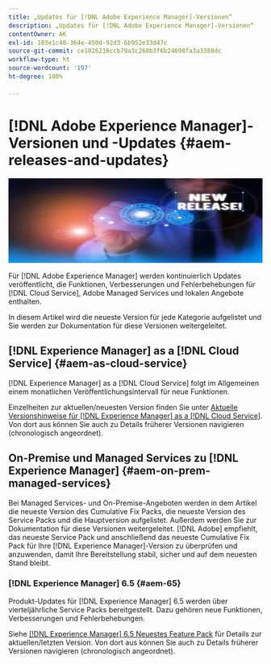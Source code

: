 ```yaml
---
title: „Updates für [!DNL Adobe Experience Manager]-Versionen“
description: „Updates für [!DNL Adobe Experience Manager]-Versionen“
contentOwner: AK
exl-id: 103e1c40-364e-450d-92d3-6b952e33d47c
source-git-commit: ce1026216ccb79a3c268b3f6b24698fa3a3388dc
workflow-type: ht
source-wordcount: '197'
ht-degree: 100%

---
```


# [!DNL Adobe Experience Manager]-Versionen und -Updates {#aem-releases-and-updates}

![[!DNL Experience Manager]Neue Versionen](assets/new-aem-releases1.jpeg)

Für [!DNL Adobe Experience Manager] werden kontinuierlich Updates veröffentlicht, die Funktionen, Verbesserungen und Fehlerbehebungen für [!DNL Cloud Service], Adobe Managed Services und lokalen Angebote enthalten.

In diesem Artikel wird die neueste Version für jede Kategorie aufgelistet und Sie werden zur Dokumentation für diese Versionen weitergeleitet.

## [!DNL Experience Manager] as a [!DNL Cloud Service] {#aem-as-cloud-service}

[!DNL Experience Manager] as a [!DNL Cloud Service] folgt im Allgemeinen einem monatlichen Veröffentlichungsintervall für neue Funktionen.

Einzelheiten zur aktuellen/neuesten Version finden Sie unter [Aktuelle Versionshinweise für [!DNL Experience Manager] as a  [!DNL Cloud Service]](https://experienceleague.adobe.com/docs/experience-manager-cloud-service/content/release-notes/release-notes/release-notes-current.html?lang=de). Von dort aus können Sie auch zu Details früherer Versionen navigieren (chronologisch angeordnet).

## On-Premise und Managed Services zu [!DNL Experience Manager] {#aem-on-prem-managed-services}

Bei Managed Services- und On-Premise-Angeboten werden in dem Artikel die neueste Version des Cumulative Fix Packs, die neueste Version des Service Packs und die Hauptversion aufgelistet. Außerdem werden Sie zur Dokumentation für diese Versionen weitergeleitet. [!DNL Adobe] empfiehlt, das neueste Service Pack und anschließend das neueste Cumulative Fix Pack für Ihre [!DNL Experience Manager]-Version zu überprüfen und anzuwenden, damit Ihre Bereitstellung stabil, sicher und auf dem neuesten Stand bleibt.

### [!DNL Experience Manager] 6.5 {#aem-65}

Produkt-Updates für [!DNL Experience Manager] 6.5 werden über vierteljährliche Service Packs bereitgestellt. Dazu gehören neue Funktionen, Verbesserungen und Fehlerbehebungen.

Siehe [[!DNL Experience Manager] 6.5 Neuestes Feature Pack](https://experienceleague.adobe.com/docs/experience-manager-65/release-notes/release-notes.html?lang=de) für Details zur aktuellen/letzten Version. Von dort aus können Sie auch zu Details früherer Versionen navigieren (chronologisch angeordnet).
